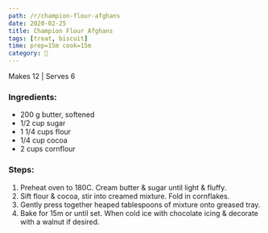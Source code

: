 ```yaml
---
path: /r/champion-flour-afghans
date: 2020-02-25
title: Champion Flour Afghans
tags: [treat, biscuit]
time: prep=15m cook=15m
category: 🍰
---
```


Makes 12 | Serves 6

### Ingredients:

-   200 g butter, softened
-   1/2 cup sugar
-   1 1/4 cups flour
-   1/4 cup cocoa
-   2 cups cornflour

### Steps:

1. Preheat oven to 180C. Cream butter & sugar until light & fluffy.
2. Sift flour & cocoa, stir into creamed mixture. Fold in cornflakes.
3. Gently press together heaped tablespoons of mixture onto greased tray.
4. Bake for 15m or until set. When cold ice with chocolate icing & decorate with a walnut if desired.
